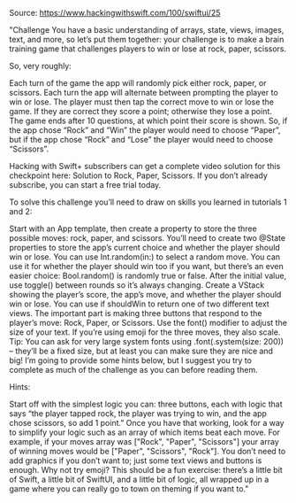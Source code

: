 Source: https://www.hackingwithswift.com/100/swiftui/25

"Challenge
You have a basic understanding of arrays, state, views, images, text, and more, so let’s put them together: your challenge is to make a brain training game that challenges players to win or lose at rock, paper, scissors.

So, very roughly:

Each turn of the game the app will randomly pick either rock, paper, or scissors.
Each turn the app will alternate between prompting the player to win or lose.
The player must then tap the correct move to win or lose the game.
If they are correct they score a point; otherwise they lose a point.
The game ends after 10 questions, at which point their score is shown.
So, if the app chose “Rock” and “Win” the player would need to choose “Paper”, but if the app chose “Rock” and “Lose” the player would need to choose “Scissors”.

Hacking with Swift+ subscribers can get a complete video solution for this checkpoint here: Solution to Rock, Paper, Scissors. If you don’t already subscribe, you can start a free trial today.

To solve this challenge you’ll need to draw on skills you learned in tutorials 1 and 2:

Start with an App template, then create a property to store the three possible moves: rock, paper, and scissors.
You’ll need to create two @State properties to store the app’s current choice and whether the player should win or lose.
You can use Int.random(in:) to select a random move. You can use it for whether the player should win too if you want, but there’s an even easier choice: Bool.random() is randomly true or false. After the initial value, use toggle() between rounds so it’s always changing.
Create a VStack showing the player’s score, the app’s move, and whether the player should win or lose. You can use if shouldWin to return one of two different text views.
The important part is making three buttons that respond to the player’s move: Rock, Paper, or Scissors.
Use the font() modifier to adjust the size of your text. If you’re using emoji for the three moves, they also scale. Tip: You can ask for very large system fonts using .font(.system(size: 200)) – they’ll be a fixed size, but at least you can make sure they are nice and big!
I’m going to provide some hints below, but I suggest you try to complete as much of the challenge as you can before reading them.

Hints:

Start off with the simplest logic you can: three buttons, each with logic that says “the player tapped rock, the player was trying to win, and the app chose scissors, so add 1 point.”
Once you have that working, look for a way to simplify your logic such as an array of which items beat each move. For example, if your moves array was ["Rock", "Paper", "Scissors"] your array of winning moves would be ["Paper", "Scissors", "Rock"].
You don’t need to add graphics if you don’t want to; just some text views and buttons is enough. Why not try emoji?
This should be a fun exercise: there’s a little bit of Swift, a little bit of SwiftUI, and a little bit of logic, all wrapped up in a game where you can really go to town on theming if you want to."
